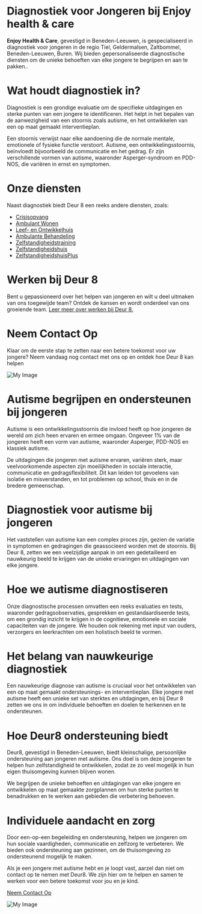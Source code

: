 # Diagnostiek voor Jongeren bij Enjoy health & care

**Enjoy Health & Care**, gevestigd in Beneden-Leeuwen, is gespecialiseerd in diagnostiek voor jongeren in de regio Tiel, Geldermalsen, Zaltbommel, Beneden-Leeuwen, Buren. Wij bieden gepersonaliseerde diagnostische diensten om de unieke behoeften van elke jongere te begrijpen en aan te pakken..

# Wat houdt diagnostiek in?

Diagnostiek is een grondige evaluatie om de specifieke uitdagingen en sterke punten van een jongere te identificeren. Het helpt in het bepalen van de aanwezigheid van een stoornis zoals autisme, en het ontwikkelen van een op maat gemaakt interventieplan.

Een stoornis verwijst naar elke aandoening die de normale mentale, emotionele of fysieke functie verstoort. Autisme, een ontwikkelingsstoornis, beïnvloedt bijvoorbeeld de communicatie en het gedrag. Er zijn verschillende vormen van autisme, waaronder Asperger-syndroom en PDD-NOS, die variëren in ernst en symptomen.

# Onze diensten

Naast diagnostiek biedt Deur 8 een reeks andere diensten, zoals:

- [Crisisopvang](http://localhost:3000/services/Diagnostiek)
- [Ambulant Wonen]()
- [Leef- en Ontwikkelhuis]()
- [Ambulante Behandeling]()
- [Zelfstandigheidstraining]()
- [Zelfstandigheidshuis]()
- [ZelfstandigheidshuisPlus]()

# Werken bij Deur 8

Bent u gepassioneerd over het helpen van jongeren en wilt u deel uitmaken van ons toegewijde team? Ontdek de kansen en wordt onderdeel van ons groeiende team. [Leer meer over werken bij Deur 8.](http://localhost:3000/services/Diagnostiek)


# Neem Contact Op

Klaar om de eerste stap te zetten naar een betere toekomst voor uw jongere? Neem vandaag nog contact met ons op en ontdek hoe Deur 8 kan helpen

![My Image](/images/services/dignostic/1.jpg)

# Autisme begrijpen en ondersteunen bij jongeren

Autisme is een ontwikkelingsstoornis die invloed heeft op hoe jongeren de wereld om zich heen ervaren en ermee omgaan. Ongeveer 1% van de jongeren heeft een vorm van autisme, waaronder Asperger, PDD-NOS en klassiek autisme.

De uitdagingen die jongeren met autisme ervaren, variëren sterk, maar veelvoorkomende aspecten zijn moeilijkheden in sociale interactie, communicatie en gedragsflexibiliteit. Dit kan leiden tot gevoelens van isolatie en misverstanden, en tot problemen op school, thuis en in de bredere gemeenschap.

# Diagnostiek voor autisme bij jongeren

Het vaststellen van autisme kan een complex proces zijn, gezien de variatie in symptomen en gedragingen die geassocieerd worden met de stoornis. Bij Deur 8, zetten we een veelzijdige aanpak in om een gedetailleerd en nauwkeurig beeld te krijgen van de unieke ervaringen en uitdagingen van elke jongere.

# Hoe we autisme diagnostiseren

Onze diagnostische processen omvatten een reeks evaluaties en tests, waaronder gedragsobservaties, gesprekken en gestandaardiseerde tests, om een grondig inzicht te krijgen in de cognitieve, emotionele en sociale capaciteiten van de jongere. We houden ook rekening met input van ouders, verzorgers en leerkrachten om een holistisch beeld te vormen.

# Het belang van nauwkeurige diagnostiek

Een nauwkeurige diagnose van autisme is cruciaal voor het ontwikkelen van een op maat gemaakt ondersteunings- en interventieplan. Elke jongere met autisme heeft een unieke set van sterktes en uitdagingen, en bij Deur 8 zetten we ons in om individuele behoeften en doelen te herkennen en te ondersteunen.

# Hoe Deur8 ondersteuning biedt

Deur8, gevestigd in Beneden-Leeuwen, biedt kleinschalige, persoonlijke ondersteuning aan jongeren met autisme. Ons doel is om deze jongeren te helpen hun zelfstandigheid te ontwikkelen, zodat ze zo veel mogelijk in hun eigen thuisomgeving kunnen blijven wonen.

We begrijpen de unieke behoeften en uitdagingen van elke jongere en ontwikkelen op maat gemaakte zorgplannen om hun sterke punten te benadrukken en te werken aan gebieden die verbetering behoeven.

# Individuele aandacht en zorg

Door een-op-een begeleiding en ondersteuning, helpen we jongeren om hun sociale vaardigheden, communicatie en zelfzorg te verbeteren. We bieden ook ondersteuning aan gezinnen, om de thuisomgeving zo ondersteunend mogelijk te maken.

Als je een jongere met autisme hebt en je loopt vast, aarzel dan niet om contact op te nemen met Deur8. We zijn hier om te helpen en samen te werken voor een betere toekomst voor jou en je kind.

[Neem Contact Op](http://localhost:3000/services/Diagnostiek)


![My Image](/images/services/dignostic/2.webp)
